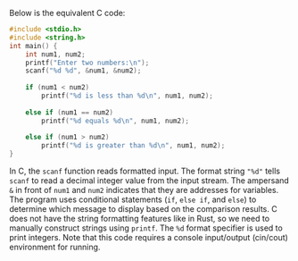 Below is the equivalent C code:
```c
#include <stdio.h>
#include <string.h>
int main() {
    int num1, num2;
    printf("Enter two numbers:\n");
    scanf("%d %d", &num1, &num2);
    
    if (num1 < num2)
        printf("%d is less than %d\n", num1, num2);
        
    else if (num1 == num2) 
        printf("%d equals %d\n", num1, num2);
        
    else if (num1 > num2) 
        printf("%d is greater than %d\n", num1, num2); 
}
```
In C, the `scanf` function reads formatted input. The format string `"%d"` tells `scanf` to read a decimal integer value from the input stream. The ampersand `&` in front of `num1` and `num2` indicates that they are addresses for variables.
The program uses conditional statements (`if`, `else if`, and `else`) to determine which message to display based on the comparison results. C does not have the string formatting features like in Rust, so we need to manually construct strings using `printf`. The `%d` format specifier is used to print integers.
Note that this code requires a console input/output (cin/cout) environment for running.

